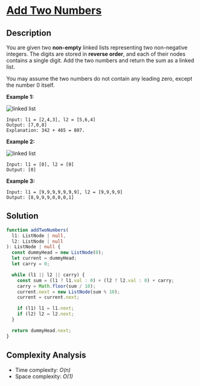 # [Add Two Numbers](https://leetcode.com/problems/add-two-numbers/)

## Description

You are given two **non-empty** linked lists representing two non-negative integers. The digits are stored in **reverse order**, and each of their nodes contains a single digit. Add the two numbers and return the sum as a linked list.

You may assume the two numbers do not contain any leading zero, except the number 0 itself.

**Example 1:**

![linked list](https://assets.leetcode.com/uploads/2020/10/02/addtwonumber1.jpg)

```
Input: l1 = [2,4,3], l2 = [5,6,4]
Output: [7,0,8]
Explanation: 342 + 465 = 807.
```

**Example 2:**

![linked list](https://assets.leetcode.com/uploads/2021/02/19/rev1ex2.jpg)

```
Input: l1 = [0], l2 = [0]
Output: [0]
```

**Example 3:**

```
Input: l1 = [9,9,9,9,9,9,9], l2 = [9,9,9,9]
Output: [8,9,9,9,0,0,0,1]
```

## Solution

```typescript
function addTwoNumbers(
  l1: ListNode | null,
  l2: ListNode | null
): ListNode | null {
  const dummyHead = new ListNode(0);
  let current = dummyHead;
  let carry = 0;

  while (l1 || l2 || carry) {
    const sum = (l1 ? l1.val : 0) + (l2 ? l2.val : 0) + carry;
    carry = Math.floor(sum / 10);
    current.next = new ListNode(sum % 10);
    current = current.next;

    if (l1) l1 = l1.next;
    if (l2) l2 = l2.next;
  }

  return dummyHead.next;
}
```

## Complexity Analysis

- Time complexity: _O(n)_
- Space complexity: _O(1)_
